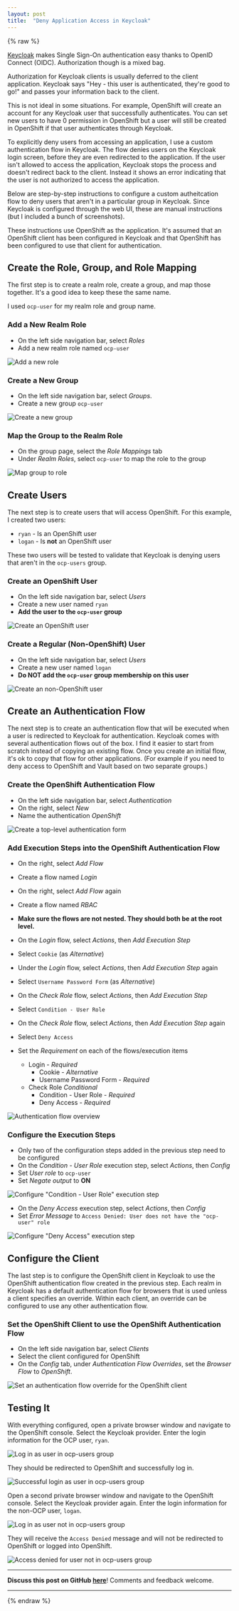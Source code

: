 ```yaml
---
layout: post
title:  "Deny Application Access in Keycloak"
---
```


{% raw %}

[Keycloak] makes Single Sign-On authentication easy thanks to OpenID Connect (OIDC).
Authorization though is a mixed bag.

Authorization for Keycloak clients is usually deferred to the client application.
Keycloak says "Hey - this user is authenticated, they're good to go!" and passes your information back to the client.

This is not ideal in some situations.
For example, OpenShift will create an account for any Keycloak user that successfully authenticates.
You can set new users to have 0 permission in OpenShift but a user will still be created in OpenShift if that user authenticates through Keycloak.

To explicitly deny users from accessing an application, I use a custom authentication flow in Keycloak.
The flow denies users on the Keycloak login screen, before they are even redirected to the application.
If the user isn't allowed to access the application, Keycloak stops the process and doesn't redirect back to the client.
Instead it shows an error indicating that the user is not authorized to access the application.

Below are step-by-step instructions to configure a custom autheitcation flow to deny users that aren't in a particular group in Keycloak.
Since Keycloak is configured through the web UI, these are manual instructions (but I included a bunch of screenshots).

These instructions use OpenShift as the application.
It's assumed that an OpenShift client has been configured in Keycloak and that OpenShift has been configured to use that client for authentication.

## Create the Role, Group, and Role Mapping

The first step is to create a realm role, create a group, and map those together.
It's a good idea to keep these the same name.

I used `ocp-user` for my realm role and group name.

### Add a New Realm Role

* On the left side navigation bar, select *Roles*
* Add a new realm role named `ocp-user`

![Add a new role](assets/2022-11-04-Deny-Application-Access-in-Keycloak/01_add_role.png)

### Create a New Group

* On the left side navigation bar, select *Groups*.
* Create a new group `ocp-user`

![Create a new group](assets/2022-11-04-Deny-Application-Access-in-Keycloak/02_create_group.png)

### Map the Group to the Realm Role

* On the group page, select the *Role Mappings* tab
* Under *Realm Roles*, select `ocp-user` to map the role to the group

![Map group to role](assets/2022-11-04-Deny-Application-Access-in-Keycloak/03_group_role_mappings.png)

## Create Users

The next step is to create users that will access OpenShift.
For this example, I created two users:

* `ryan` - Is an OpenShift user
* `logan` - Is **not** an OpenShift user

These two users will be tested to validate that Keycloak is denying users that aren't in the `ocp-users` group.

### Create an OpenShift User

* On the left side navigation bar, select *Users*
* Create a new user named `ryan`
* **Add the user to the `ocp-user` group**

![Create an OpenShift user](assets/2022-11-04-Deny-Application-Access-in-Keycloak/04_add_ocp_user.png)

### Create a Regular (Non-OpenShift) User

* On the left side navigation bar, select *Users*
* Create a new user named `logan`
* **Do NOT add the `ocp-user` group membership on this user**

![Create an non-OpenShift user](assets/2022-11-04-Deny-Application-Access-in-Keycloak/05_add_non_ocp_user.png)

## Create an Authentication Flow

The next step is to create an authentication flow that will be executed when a user is redirected to Keycloak for authentication.
Keycloak comes with several authentication flows out of the box.
I find it easier to start from scratch instead of copying an existing flow.
Once you create an initial flow, it's ok to copy that flow for other applications.
(For example if you need to deny access to OpenShift and Vault based on two separate groups.)

### Create the OpenShift Authentication Flow

* On the left side navigation bar, select *Authentication*
* On the right, select *New*
* Name the authentication *OpenShift*

![Create a top-level authentication form](assets/2022-11-04-Deny-Application-Access-in-Keycloak/06_create_top_level_authentication_form.png)

### Add Execution Steps into the OpenShift Authentication Flow

* On the right, select *Add Flow*
* Create a flow named *Login*
* On the right, select *Add Flow* again
* Create a flow named *RBAC*
* **Make sure the flows are not nested. They should both be at the root level.**

* On the *Login* flow, select *Actions*, then *Add Execution Step*
* Select `Cookie` (as *Alternative*)
* Under the *Login* flow, select *Actions*, then *Add Execution Step* again
* Select `Username Password Form` (as *Alternative*)

* On the *Check Role* flow, select *Actions*, then *Add Execution Step*
* Select `Condition - User Role`
* On the *Check Role* flow, select *Actions*, then *Add Execution Step* again
* Select `Deny Access`

* Set the *Requirement* on each of the flows/execution items
    * Login - *Required*
        * Cookie - *Alternative*
        * Username Password Form - *Required*
    * Check Role *Conditional*
        * Condition - User Role - *Required*
        * Deny Access - *Required*

![Authentication flow overview](assets/2022-11-04-Deny-Application-Access-in-Keycloak/07_authentication_executions.png)

### Configure the Execution Steps

* Only two of the configuration steps added in the previous step need to be configured
* On the *Condition - User Role* execution step, select *Actions*, then *Config*
* Set *User role* to `ocp-user`
* Set *Negate output* to **ON**

![Configure "Condition - User Role" execution step](assets/2022-11-04-Deny-Application-Access-in-Keycloak/08_condition_user_role_config.png)

* On the *Deny Access* execution step, select *Actions*, then *Config*
* Set *Error Message* to `Access Denied: User does not have the "ocp-user" role`

![Configure "Deny Access" execution step ](assets/2022-11-04-Deny-Application-Access-in-Keycloak/09_deny_user_config.png)

## Configure the Client

The last step is to configure the OpenShift client in Keycloak to use the OpenShift authentication flow created in the previous step.
Each realm in Keycloak has a default authentication flow for browsers that is used unless a client specifies an override.
Within each client, an override can be configured to use any other authentication flow.

### Set the OpenShift Client to use the OpenShift Authentication Flow

* On the left side navigation bar, select *Clients*
* Select the client configured for OpenShift
* On the *Config* tab, under *Authentication Flow Overrides*, set the *Browser Flow* to *OpenShift*.

![Set an authentication flow override for the OpenShift client](assets/2022-11-04-Deny-Application-Access-in-Keycloak/10_client_authentication_flow_override.png)

## Testing It

With everything configured, open a private browser window and navigate to the OpenShift console.
Select the Keycloak provider.
Enter the login information for the OCP user, `ryan`.

![Log in as user in ocp-users group](assets/2022-11-04-Deny-Application-Access-in-Keycloak/11_ocp_user_login.png)

They should be redirected to OpenShift and successfully log in.

![Successful login as user in ocp-users group](assets/2022-11-04-Deny-Application-Access-in-Keycloak/12_ocp_user_login_successful.png)

Open a second private browser window and navigate to the OpenShift console.
Select the Keycloak provider again.
Enter the login information for the non-OCP user, `logan`.

![Log in as user not in ocp-users group](assets/2022-11-04-Deny-Application-Access-in-Keycloak/13_non_ocp_user_login.png)

They will receive the `Access Denied` message and will not be redirected to OpenShift or logged into OpenShift.

![Access denied for user not in ocp-users group](assets/2022-11-04-Deny-Application-Access-in-Keycloak/14_non_ocp_user_access_denied.png)

---

**Discuss this post on GitHub
[here](https://github.com/RyanMillerC/taco.moe/discussions/8)**! Comments and
feedback welcome.

---

{% endraw %}

[Keycloak]: https://www.keycloak.org/
